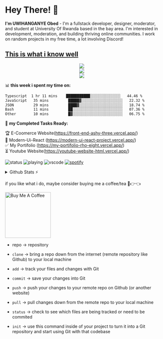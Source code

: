 
# Hey There! 👋
**I'm UWIHANGANYE Obed** - I'm a fullstack developer, designer, moderator, and student at University Of Rwanda based in the bay area. I'm interested in development, moderation, and building thriving online communities. I work on random projects in my free time, a lot involving Discord!
<h2><u>This is what i know well</u></h2>
<p align="center">
  <a href="https://skillicons.dev">
    <img src="https://skillicons.dev/icons?i=html,css,js,ts,c,cs,java,python,dart" /></br>
    <img src="https://skillicons.dev/icons?i=git,eclipse,figma,npm,bootstrap,react,flutter,vite,nextjs,mysql,tailwind" /></br>
    <img src="https://skillicons.dev/icons?i=replit,postman,nodejs,supabase,mongodb,github,firebase,netlify,vercel,typescript,linux" />  
  </a></p>

  
📊 **this week i spent my time on:**
<!--START_SECTION:waka-->

```txt
Typescript  1 hr 11 mins    ███████████░░░░░░░░░░░░░░   44.46 %
JavaScript   35 mins         █████▓░░░░░░░░░░░░░░░░░░░   22.32 %
JSON         29 mins         ████▓░░░░░░░░░░░░░░░░░░░░   18.74 %
Bash         11 mins         ██░░░░░░░░░░░░░░░░░░░░░░░   07.36 %
Other        10 mins         █▓░░░░░░░░░░░░░░░░░░░░░░░   06.75 %
```

<!--END_SECTION:waka-->

🚧 **my Completed Tasks Ready:**
<!-- TODO-IST:START -->
🏆  E-Coomerce Website(https://front-end-ashy-three.vercel.app/)  
🌸  Modern-Ui-React (https://modern-ui-react-project.vercel.app/)           
✅  My Portifolio (https://my-portifolio-rho-eight.vercel.app/)           
⏳  Youtube Website(https://youtube-website-html.vercel.app/)
<!-- TODO-IST:END -->

  
![status](https://nocache.advaith.workers.dev?url=https://img.shields.io/endpoint?url=https://dev.discordprofiles.me/api/badge/status/276544649148235776?simple=true)
![playing](https://nocache.advaith.workers.dev?url=https://img.shields.io/endpoint?url=https://dev.discordprofiles.me/api/badge/playing/276544649148235776)
![vscode](https://nocache.advaith.workers.dev?url=https://img.shields.io/endpoint?url=https://dev.discordprofiles.me/api/badge/vscode/276544649148235776)
[![spotify](https://nocache.advaith.workers.dev?url=https://img.shields.io/endpoint?url=https://dev.discordprofiles.me/api/badge/spotify/276544649148235776)](https://dev.discordprofiles.me/openspotify/276544649148235776)

<details>
  <summary>Github Stats ⚡</summary>

  <a href="#">![Github stats](https://github-readme-stats.vercel.app/api?username=Uwihanganyeobed&theme=blueberry&count_private=true&hide_border=true&line_height=20)</a>
  <a href="#">![Top Langs](https://github-readme-stats.vercel.app/api/top-langs/?username=Uwihanganyeobed&layout=compact&theme=blueberry&count_private=true&hide_border=true)</a>
</details>

if you like what i do, maybe consider buying me a coffee/tea 🥺👉👈

<a href="https://www.buymeacoffee.com/uwihanganyk" target="_blank"><img src="https://cdn.buymeacoffee.com/uploads/profile_pictures/2024/04/7JK0cL0WbtBsoySn.jpg@300w_0e.webp" alt="Buy Me A Coffee" width="150" ></a>

* repo -> repository
* `clone` -> bring a repo down from the internet (remote repository like Github) to your local machine
* `add` -> track your files and changes with Git
* `commit` -> save your changes into Git
* `push` -> push your changes to your remote repo on Github (or another website)
* `pull` -> pull changes down from the remote repo to your local machine

* `status` -> check to see which files are being tracked or need to be commited
* `init` -> use this command inside of your project to turn it into a Git repository and start using Git with that codebase
